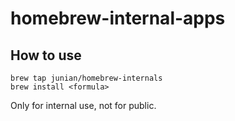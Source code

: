 # homebrew-internal-apps

## How to use

```shell
brew tap junian/homebrew-internals
brew install <formula>
```

Only for internal use, not for public.
